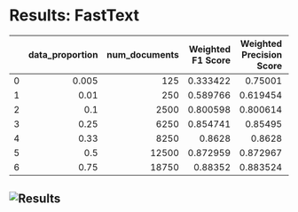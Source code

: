 # Results: FastText
|    |   data_proportion |   num_documents |   Weighted F1 Score |   Weighted Precision Score |   Weighted Recall Score |   Accuracy |
|---:|------------------:|----------------:|--------------------:|---------------------------:|------------------------:|-----------:|
|  0 |             0.005 |             125 |            0.333422 |                   0.75001  |                 0.50004 |    0.50004 |
|  1 |             0.01  |             250 |            0.589766 |                   0.619454 |                 0.60348 |    0.60348 |
|  2 |             0.1   |            2500 |            0.800598 |                   0.800614 |                 0.8006  |    0.8006  |
|  3 |             0.25  |            6250 |            0.854741 |                   0.85495  |                 0.85476 |    0.85476 |
|  4 |             0.33  |            8250 |            0.8628   |                   0.8628   |                 0.8628  |    0.8628  |
|  5 |             0.5   |           12500 |            0.872959 |                   0.872967 |                 0.87296 |    0.87296 |
|  6 |             0.75  |           18750 |            0.88352  |                   0.883524 |                 0.88352 |    0.88352 |
![Results](FastText/plot.png)
---